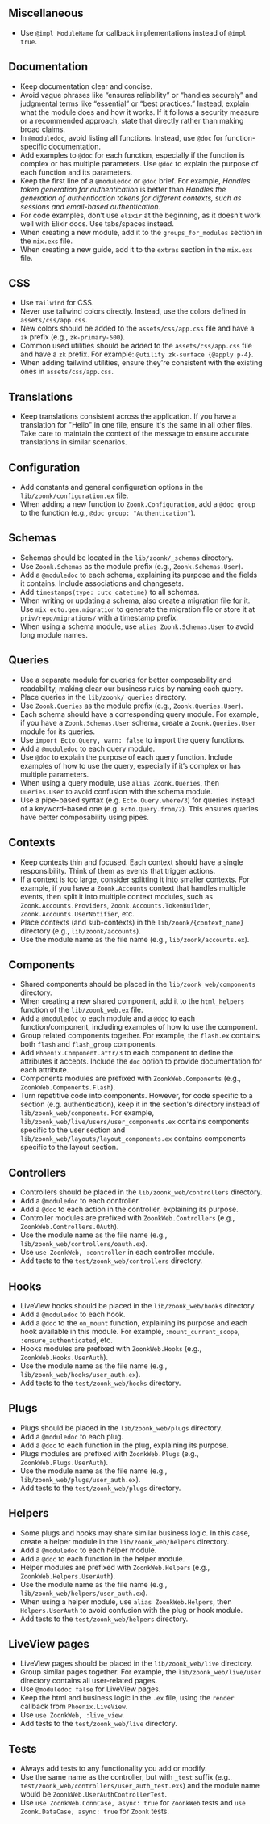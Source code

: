 ## Miscellaneous

- Use `@impl ModuleName` for callback implementations instead of `@impl true`.

## Documentation

- Keep documentation clear and concise.
- Avoid vague phrases like “ensures reliability” or “handles securely” and judgmental terms like “essential” or “best practices.” Instead, explain what the module does and how it works. If it follows a security measure or a recommended approach, state that directly rather than making broad claims.
- In `@moduledoc`, avoid listing all functions. Instead, use `@doc` for function-specific documentation.
- Add examples to `@doc` for each function, especially if the function is complex or has multiple parameters. Use `@doc` to explain the purpose of each function and its parameters.
- Keep the first line of a `@moduledoc` or `@doc` brief. For example, _Handles token generation for authentication_ is better than _Handles the generation of authentication tokens for different contexts, such as sessions and email-based authentication._
- For code examples, don’t use `elixir` at the beginning, as it doesn’t work well with Elixir docs. Use tabs/spaces instead.
- When creating a new module, add it to the `groups_for_modules` section in the `mix.exs` file.
- When creating a new guide, add it to the `extras` section in the `mix.exs` file.

## CSS

- Use `tailwind` for CSS.
- Never use tailwind colors directly. Instead, use the colors defined in `assets/css/app.css`.
- New colors should be added to the `assets/css/app.css` file and have a `zk` prefix (e.g., `zk-primary-500`).
- Common used utilities should be added to the `assets/css/app.css` file and have a `zk` prefix. For example: `@utility zk-surface {@apply p-4}`.
- When adding tailwind utilities, ensure they're consistent with the existing ones in `assets/css/app.css`.

## Translations

- Keep translations consistent across the application. If you have a translation for "Hello" in one file, ensure it's the same in all other files. Take care to maintain the context of the message to ensure accurate translations in similar scenarios.

## Configuration

- Add constants and general configuration options in the `lib/zoonk/configuration.ex` file.
- When adding a new function to `Zoonk.Configuration`, add a `@doc group` to the function (e.g., `@doc group: "Authentication"`).

## Schemas

- Schemas should be located in the `lib/zoonk/_schemas` directory.
- Use `Zoonk.Schemas` as the module prefix (e.g., `Zoonk.Schemas.User`).
- Add a `@moduledoc` to each schema, explaining its purpose and the fields it contains. Include associations and changesets.
- Add `timestamps(type: :utc_datetime)` to all schemas.
- When writing or updating a schema, also create a migration file for it. Use `mix ecto.gen.migration` to generate the migration file or store it at `priv/repo/migrations/` with a timestamp prefix.
- When using a schema module, use `alias Zoonk.Schemas.User` to avoid long module names.

## Queries

- Use a separate module for queries for better composability and readability, making clear our business rules by naming each query.
- Place queries in the `lib/zoonk/_queries` directory.
- Use `Zoonk.Queries` as the module prefix (e.g., `Zoonk.Queries.User`).
- Each schema should have a corresponding query module. For example, if you have a `Zoonk.Schemas.User` schema, create a `Zoonk.Queries.User` module for its queries.
- Use `import Ecto.Query, warn: false` to import the query functions.
- Add a `@moduledoc` to each query module.
- Use `@doc` to explain the purpose of each query function. Include examples of how to use the query, especially if it’s complex or has multiple parameters.
- When using a query module, use `alias Zoonk.Queries`, then `Queries.User` to avoid confusion with the schema module.
- Use a pipe-based syntax (e.g. `Ecto.Query.where/3`) for queries instead of a keyword-based one (e.g. `Ecto.Query.from/2`). This ensures queries have better composability using pipes.

## Contexts

- Keep contexts thin and focused. Each context should have a single responsibility. Think of them as events that trigger actions.
- If a context is too large, consider splitting it into smaller contexts. For example, if you have a `Zoonk.Accounts` context that handles multiple events, then split it into multiple context modules, such as `Zoonk.Accounts.Providers`, `Zoonk.Accounts.TokenBuilder`, `Zoonk.Accounts.UserNotifier`, etc.
- Place contexts (and sub-contexts) in the `lib/zoonk/{context_name}` directory (e.g., `lib/zoonk/accounts`).
- Use the module name as the file name (e.g., `lib/zoonk/accounts.ex`).

## Components

- Shared components should be placed in the `lib/zoonk_web/components` directory.
- When creating a new shared component, add it to the `html_helpers` function of the `lib/zoonk_web.ex` file.
- Add a `@moduledoc` to each module and a `@doc` to each function/component, including examples of how to use the component.
- Group related components together. For example, the `flash.ex` contains both `flash` and `flash_group` components.
- Add `Phoenix.Component.attr/3` to each component to define the attributes it accepts. Include the `doc` option to provide documentation for each attribute.
- Components modules are prefixed with `ZoonkWeb.Components` (e.g., `ZoonkWeb.Components.Flash`).
- Turn repetitive code into components. However, for code specific to a section (e.g. authentication), keep it in the section's directory instead of `lib/zoonk_web/components`. For example, `lib/zoonk_web/live/users/user_components.ex` contains components specific to the user section and `lib/zoonk_web/layouts/layout_components.ex` contains components specific to the layout section.

## Controllers

- Controllers should be placed in the `lib/zoonk_web/controllers` directory.
- Add a `@moduledoc` to each controller.
- Add a `@doc` to each action in the controller, explaining its purpose.
- Controller modules are prefixed with `ZoonkWeb.Controllers` (e.g., `ZoonkWeb.Controllers.OAuth`).
- Use the module name as the file name (e.g., `lib/zoonk_web/controllers/oauth.ex`).
- Use `use ZoonkWeb, :controller` in each controller module.
- Add tests to the `test/zoonk_web/controllers` directory.

## Hooks

- LiveView hooks should be placed in the `lib/zoonk_web/hooks` directory.
- Add a `@moduledoc` to each hook.
- Add a `@doc` to the `on_mount` function, explaining its purpose and each hook available in this module. For example, `:mount_current_scope`, `:ensure_authenticated`, etc.
- Hooks modules are prefixed with `ZoonkWeb.Hooks` (e.g., `ZoonkWeb.Hooks.UserAuth`).
- Use the module name as the file name (e.g., `lib/zoonk_web/hooks/user_auth.ex`).
- Add tests to the `test/zoonk_web/hooks` directory.

## Plugs

- Plugs should be placed in the `lib/zoonk_web/plugs` directory.
- Add a `@moduledoc` to each plug.
- Add a `@doc` to each function in the plug, explaining its purpose.
- Plugs modules are prefixed with `ZoonkWeb.Plugs` (e.g., `ZoonkWeb.Plugs.UserAuth`).
- Use the module name as the file name (e.g., `lib/zoonk_web/plugs/user_auth.ex`).
- Add tests to the `test/zoonk_web/plugs` directory.

## Helpers

- Some plugs and hooks may share similar business logic. In this case, create a helper module in the `lib/zoonk_web/helpers` directory.
- Add a `@moduledoc` to each helper module.
- Add a `@doc` to each function in the helper module.
- Helper modules are prefixed with `ZoonkWeb.Helpers` (e.g., `ZoonkWeb.Helpers.UserAuth`).
- Use the module name as the file name (e.g., `lib/zoonk_web/helpers/user_auth.ex`).
- When using a helper module, use `alias ZoonkWeb.Helpers`, then `Helpers.UserAuth` to avoid confusion with the plug or hook module.
- Add tests to the `test/zoonk_web/helpers` directory.

## LiveView pages

- LiveView pages should be placed in the `lib/zoonk_web/live` directory.
- Group similar pages together. For example, the `lib/zoonk_web/live/user` directory contains all user-related pages.
- Use `@moduledoc false` for LiveView pages.
- Keep the html and business logic in the `.ex` file, using the `render` callback from `Phoenix.LiveView`.
- Use `use ZoonkWeb, :live_view`.
- Add tests to the `test/zoonk_web/live` directory.

## Tests

- Always add tests to any functionality you add or modify.
- Use the same name as the controller, but with `_test` suffix (e.g., `test/zoonk_web/controllers/user_auth_test.exs`) and the module name would be `ZoonkWeb.UserAuthControllerTest`.
- Use `use ZoonkWeb.ConnCase, async: true` for `ZoonkWeb` tests and `use Zoonk.DataCase, async: true` for `Zoonk` tests.
